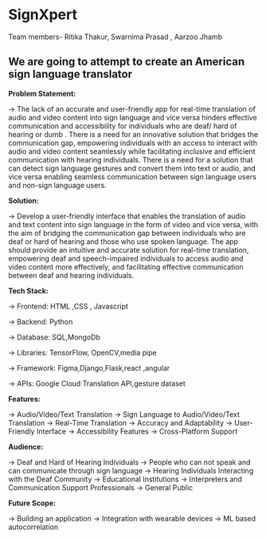 # SignXpert
Team members- Ritika Thakur, Swarnima Prasad , Aarzoo Jhamb
## We are going to attempt to create an American sign language translator

**Problem Statement:**

-> The lack of an accurate and user-friendly app for real-time translation of audio and video content into sign language and vice versa hinders effective communication and accessibility for individuals who are deaf/ hard of hearing or dumb . There is a need for an innovative solution that bridges the communication gap, empowering individuals with an access to interact with audio and video content seamlessly while facilitating inclusive and efficient communication with hearing individuals. There is a need for a solution that can detect sign language gestures and convert them into text or audio, and vice versa enabling seamless communication between sign language users and non-sign language users.

**Solution:**

-> Develop a user-friendly interface that enables the translation of audio and text content into sign language in the form of video and vice versa, with the aim of bridging the communication gap between individuals who are deaf or hard of hearing and those who use spoken language. The app should provide an intuitive and accurate solution for real-time translation, empowering deaf and speech-impaired individuals to access audio and video content more effectively, and facilitating effective communication between deaf and hearing individuals.

**Tech Stack:**

-> Frontend: HTML ,CSS , Javascript

-> Backend: Python

-> Database: SQL,MongoDb

-> Libraries: TensorFlow, OpenCV,media pipe

-> Framework: Figma,Django,Flask,react ,angular

-> APIs: Google Cloud Translation API,gesture dataset

**Features:**

-> Audio/Video/Text Translation
-> Sign Language to Audio/Video/Text Translation
-> Real-Time Translation
-> Accuracy and Adaptability
-> User-Friendly Interface
-> Accessibility Features
-> Cross-Platform Support

**Audience:**

-> Deaf and Hard of Hearing Individuals
-> People who can not speak and can communicate through sign language
-> Hearing Individuals Interacting with the Deaf Community
-> Educational Institutions
-> Interpreters and Communication Support Professionals
-> General Public

**Future Scope:**

-> Building an application
-> Integration with wearable devices
-> ML based autocorrelation
